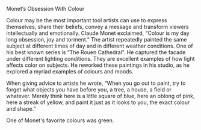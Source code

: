 Monet’s Obsession With Colour

Colour may be the most important tool artists can use to express themselves, share their beliefs, convey a message and transform viewers intellectually and emotionally. Claude Monet exclaimed, “Colour is my day long obsession, joy and torment.” The artist repeatedly painted the same subject at different times of day and in different weather conditions. One of his best known series is “The Rouen Cathedral”. He captured the facade under different lighting conditions. They are excellent examples of how light affects color on subjects. He reworked these paintings in his studio, as he explored a myriad examples of colours and moods.

When giving advice to artists he wrote, “When you go out to paint, try to forget what objects you have before you, a tree, a house, a field or whatever. Merely think here is a little square of blue, here an oblong of pink, here a streak of yellow, and paint it just as it looks to you, the exact colour and shape.”

One of Monet's favorite colours was green. 
